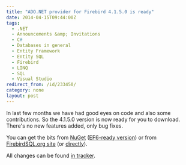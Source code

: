 ```yaml
---
title: "ADO.NET provider for Firebird 4.1.5.0 is ready"
date: 2014-04-15T09:44:00Z
tags:
  - .NET
  - Announcements &amp; Invitations
  - C#
  - Databases in general
  - Entity Framework
  - Entity SQL
  - Firebird
  - LINQ
  - SQL
  - Visual Studio
redirect_from: /id/233450/
category: none
layout: post
---
```

In last few months we have had good eyes on code and also some contributions. So the 4.1.5.0 version is now ready for you to download. There's no new features added, only bug fixes.

<!-- excerpt -->

You can get the bits from [NuGet][1] ([EF6-ready version][2]) or from [FirebirdSQL.org site][3] (or [directly][4]).

All changes can be found [in tracker][5].

[1]: http://www.nuget.org/packages/FirebirdSql.Data.FirebirdClient/
[2]: http://www.nuget.org/packages/FirebirdSql.Data.FirebirdClient-EF6/
[3]: http://www.firebirdsql.org/en/net-provider/
[4]: http://sourceforge.net/projects/firebird/files/firebird-net-provider/4.1.5/
[5]: http://tracker.firebirdsql.org/secure/ReleaseNote.jspa?projectId=10003&styleName=Html&version=10590